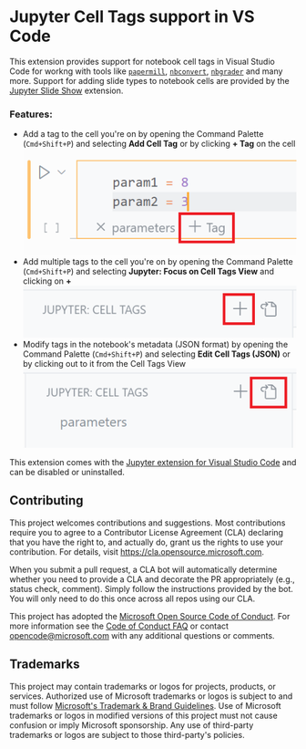 # Jupyter Cell Tags support in VS Code

This extension provides support for notebook cell tags in Visual Studio Code for
workng with tools like [`papermill`](https://github.com/nteract/papermill),
[`nbconvert`](https://github.com/jupyter/nbconvert),
[`nbgrader`](https://github.com/jupyter/nbgrader) and many more. Support for
adding slide types to notebook cells are provided by the
[Jupyter Slide Show](https://marketplace.visualstudio.com/items?itemName=ms-toolsai.vscode-jupyter-slideshow)
extension.

### Features:

-   Add a tag to the cell you're on by opening the Command Palette
    (`Cmd+Shift+P`) and selecting **Add Cell Tag** or by clicking **+ Tag** on
    the cell ![Add cell tag](images/add-cell-tag.png)
-   Add multiple tags to the cell you're on by opening the Command Palette
    (`Cmd+Shift+P`) and selecting **Jupyter: Focus on Cell Tags View** and
    clicking on **+** ![Cell tags view](images/cell-tags-view.png)
-   Modify tags in the notebook's metadata (JSON format) by opening the Command
    Palette (`Cmd+Shift+P`) and selecting **Edit Cell Tags (JSON)** or by
    clicking out to it from the Cell Tags View
    ![Cell tags json](images/cell-tags-json.png)

This extension comes with the
[Jupyter extension for Visual Studio Code](https://marketplace.visualstudio.com/items?itemName=ms-toolsai.jupyter)
and can be disabled or uninstalled.

## Contributing

This project welcomes contributions and suggestions. Most contributions require
you to agree to a Contributor License Agreement (CLA) declaring that you have
the right to, and actually do, grant us the rights to use your contribution. For
details, visit https://cla.opensource.microsoft.com.

When you submit a pull request, a CLA bot will automatically determine whether
you need to provide a CLA and decorate the PR appropriately (e.g., status check,
comment). Simply follow the instructions provided by the bot. You will only need
to do this once across all repos using our CLA.

This project has adopted the
[Microsoft Open Source Code of Conduct](https://opensource.microsoft.com/codeofconduct/).
For more information see the
[Code of Conduct FAQ](https://opensource.microsoft.com/codeofconduct/faq/) or
contact [opencode@microsoft.com](mailto:opencode@microsoft.com) with any
additional questions or comments.

## Trademarks

This project may contain trademarks or logos for projects, products, or
services. Authorized use of Microsoft trademarks or logos is subject to and must
follow
[Microsoft's Trademark & Brand Guidelines](https://www.microsoft.com/en-us/legal/intellectualproperty/trademarks/usage/general).
Use of Microsoft trademarks or logos in modified versions of this project must
not cause confusion or imply Microsoft sponsorship. Any use of third-party
trademarks or logos are subject to those third-party's policies.
